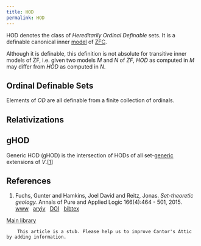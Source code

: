 ```yaml
---
title: HOD
permalink: HOD
---
```


HOD denotes the class of *Hereditarily Ordinal Definable* sets. It is a
definable canonical inner
[model](Model "Model") of
[ZFC](ZFC "ZFC").

  
Although it is definable, this definition is not absolute for transitive
inner models of ZF, i.e. given two models $M$ and $N$ of $ZF$, $HOD$ as
computed in $M$ may differ from $HOD$ as computed in $N$.

## Ordinal Definable Sets

Elements of $OD$ are all definable from a finite collection of ordinals.

## Relativizations

## gHOD

Generic HOD (gHOD) is the intersection of HODs of all
set-[generic](Forcing "Forcing")
extensions of
$V$.\[[1](#bibkey_FuchsHamkinsReitz2015:SetTheoreticGeology)\]

## References

1.  <span id="bibkey_FuchsHamkinsReitz2015:SetTheoreticGeology">Fuchs,
    Gunter and Hamkins, Joel David and Reitz, Jonas. *Set-theoretic
    geology.* Annals of Pure and Applied Logic 166(4):464 - 501, 2015.
    <a href="http://www.sciencedirect.com/science/article/pii/S0168007214001225" class="extiw">www</a>   <a href="http://web.archive.org/web/20191028003550/http://arxiv.org/abs/1107.4776" class="extiw">arχiv</a>   <a href="http://web.archive.org/web/20191028003550/http://dx.doi.org/https://doi.org/10.1016/j.apal.2014.11.004" class="extiw">DOI</a>   <a href="javascript:bibpopup(&#39;@article%7BFuchsHamkinsReitz2015:SetTheoreticGeologytitle%20=%20%22Set-theoretic%20geology%22,journal%20=%20%22Annals%20of%20Pure%20and%20Applied%20Logic%22,volume%20=%20%22166%22,number%20=%20%224%22,pages%20=%20%22464%20-%20501%22,year%20=%20%222015%22,issn%20=%20%220168-0072%22,doi%20=%20%22http://web.archive.org/web/20191028003550/https://doi.org/10.1016/j.apal.2014.11.004%22,url%20=%20%22http://web.archive.org/web/20191028003550/http://www.sciencedirect.com/science/article/pii/S0168007214001225%22,author%20=%20%22Fuchs,%20Gunter%20and%20Hamkins,%20Joel%20David%20and%20Reitz,%20Jonas%22,title%20=%20%22Set-theoretic%20geology%22,eprint%20=%20%221107.4776%22,%7D&#39;)" class="bibtex">bibtex</a></span>

[Main
library](Library "Library")

  

        This article is a stub. Please help us to improve Cantor's Attic by adding information.


